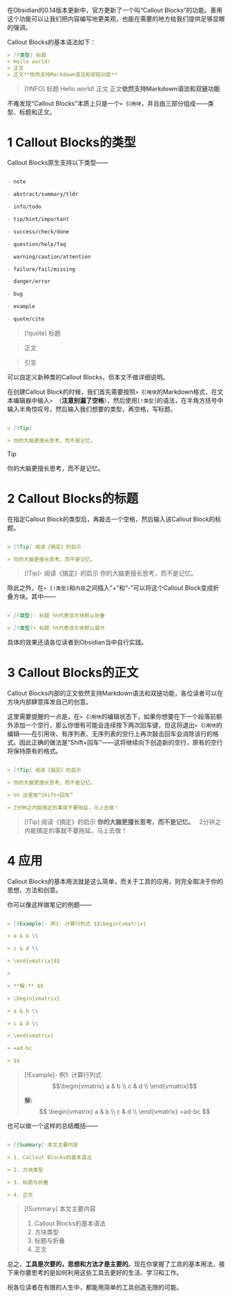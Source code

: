   
在Obsidian的0.14版本更新中，官方更新了一个叫“Callout Blocks”的功能。善用这个功能可以让我们把内容编写地更美观，也能在需要的地方给我们提供足够显眼的强调。

  

Callout Blocks的基本语法如下：

  

```Markdown
> [!类型] 标题
> Hello world!
> 正文
> 正文**依然支持Markdown语法和双链功能**
```

  

> [!INFO] 标题
> Hello world!
> 正文
> 正文**依然支持Markdown语法和双链功能**

  

不难发现“Callout Blocks”本质上只是一个`> 引用块`，并且由三部分组成——类型、标题和正文。

  

# 1 Callout Blocks的类型

  

Callout Blocks原生支持以下类型——

  

```Markdown

- note

- abstract/summary/tldr

- info/todo

- tip/hint/important

- success/check/done

- question/help/faq

- warning/caution/attention

- failure/fail/missing

- danger/error

- bug

- example

- quote/cite

```

  

> [!quote] 标题

> 正文

  

> 引言

  

可以自定义新种类的Callout Blocks，但本文不做详细说明。

在创建Callout Block的时候，我们首先需要按照`> 引用块`的Markdown格式，在文本编辑器中输入`> `（**注意别漏了空格**），然后使用`[!类型]`的语法，在半角方括号中输入半角惊叹号，然后输入我们想要的类型，再空格，写标题。

  

```Markdown

> [!Tip]

> 你的大脑更擅长思考，而不是记忆。

```

> [!Tip]
> 你的大脑更擅长思考，而不是记忆。

  

# 2 Callout Blocks的标题

  

在指定Callout Block的类型后，再敲击一个空格，然后输入该Callout Block的标题。

  

```Markdown

> [!Tip] 阅读《搞定》的启示

> 你的大脑更擅长思考，而不是记忆。

```

> [!Tip]- 阅读《搞定》的启示
> 你的大脑更擅长思考，而不是记忆。

  

除此之外，在`> [!类型]`和`内容`之间插入“+”和“-”可以将这个Callout Block变成折叠方块。其中——

  

```Markdown

> [!类型]- 标题 %%代表该方块默认折叠

> [!类型]+ 标题 %%代表该方块默认展开

```

  

具体的效果还请各位读者到Obsidian当中自行实践。

  

# 3 Callout Blocks的正文

  

Callout Blocks内部的正文依然支持Markdown语法和双链功能，各位读者可以在方块内部肆意挥发自己的创意。

  

这里需要提醒的一点是，在`> 引用块`的编辑状态下，如果你想要在下一个段落前额外添加一个空行，那么你很有可能会连续按下两次回车键，但这将退出`> 引用块`的编辑——在引用块、有序列表、无序列表的空行上再次敲击回车会消除该行的格式。因此正确的做法是“Shift+回车”——这将继续向下创造新的空行，原有的空行将保持原有的格式。

  

```Markdown

> [!Tip] 阅读《搞定》的启示

> 你的大脑更擅长思考，而不是记忆。

> %% 这里按“Shift+回车”

> 2分钟之内能搞定的事就不要拖延，马上去做！

```

> [!Tip] 阅读《搞定》的启示
> **你的大脑更擅长思考，而不是记忆。**
> 
> 2分钟之内能搞定的事就不要拖延，马上去做！

  

# 4 应用

  

Callout Blocks的基本用法就是这么简单，而关于工具的应用，则完全取决于你的思想、方法和创意。

  

你可以像这样做笔记的例题——

  

```Markdown

> [!Example]- 例1: 计算行列式 $$\begin{vmatrix}

> a & b \\

> c & d \\

> \end{vmatrix}$$

>

> **解:** $$

> \begin{vmatrix}

> a & b \\

> c & d \\

> \end{vmatrix}

> =ad-bc

> $$

```

  

> [!Example]- 例1: 计算行列式 $$\begin{vmatrix}
> a & b \\
> c & d \\
> \end{vmatrix}$$
>
> **解:** $$
> \begin{vmatrix}
> a & b \\
> c & d \\
> \end{vmatrix}
> =ad-bc
> $$

  

也可以做一个这样的总结概括——

  

```Markdown

> [!Summary] 本文主要内容

> 1. Callout Blocks的基本语法

> 2. 方块类型

> 3. 标题与折叠

> 4. 正文

```

  

> [!Summary] 本文主要内容
> 1. Callout Blocks的基本语法
> 2. 方块类型
> 3. 标题与折叠
> 4. 正文

  

总之，**工具是次要的，思想和方法才是主要的**。现在你掌握了工具的基本用法，接下来你要思考的是如何利用这些工具去更好的生活、学习和工作。

  

祝各位读者在有限的人生中，都能用简单的工具创造无限的可能。